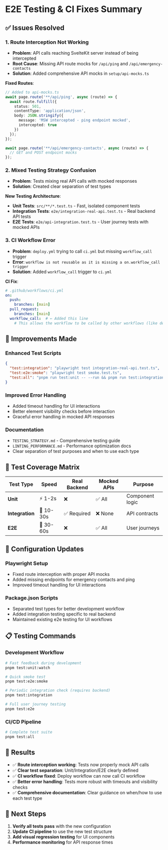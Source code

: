 # E2E Testing & CI Fixes Summary

## ✅ **Issues Resolved**

### 1. **Route Interception Not Working** 
- **Problem**: API calls reaching SvelteKit server instead of being intercepted
- **Root Cause**: Missing API route mocks for `/api/ping` and `/api/emergency-contacts`
- **Solution**: Added comprehensive API mocks in `setup/api-mocks.ts`

**Fixed Routes**:
```typescript
// Added to api-mocks.ts
await page.route('**/api/ping', async (route) => {
  await route.fulfill({
    status: 501,
    contentType: 'application/json',
    body: JSON.stringify({
      message: 'MSW intercepted - ping endpoint mocked',
      intercepted: true
    })
  });
});

await page.route('**/api/emergency-contacts', async (route) => {
  // GET and POST endpoint mocks
});
```

### 2. **Mixed Testing Strategy Confusion**
- **Problem**: Tests mixing real API calls with mocked responses
- **Solution**: Created clear separation of test types

**New Testing Architecture**:
- **Unit Tests**: `src/**/*.test.ts` - Fast, isolated component tests
- **Integration Tests**: `e2e/integration-real-api.test.ts` - Real backend API tests  
- **E2E Tests**: `e2e/api-integration.test.ts` - User journey tests with mocked APIs

### 3. **CI Workflow Error**
- **Problem**: `deploy.yml` trying to call `ci.yml` but missing `workflow_call` trigger
- **Error**: `workflow is not reusable as it is missing a on.workflow_call trigger`
- **Solution**: Added `workflow_call` trigger to `ci.yml`

**CI Fix**:
```yaml
# .github/workflows/ci.yml
on:
  push:
    branches: [main]
  pull_request:
    branches: [main]
  workflow_call:  # ← Added this line
    # This allows the workflow to be called by other workflows (like deploy.yml)
```

## 🚀 **Improvements Made**

### Enhanced Test Scripts
```json
{
  "test:integration": "playwright test integration-real-api.test.ts",
  "test:e2e:smoke": "playwright test smoke.test.ts", 
  "test:all": "pnpm run test:unit -- --run && pnpm run test:integration && pnpm run test:e2e"
}
```

### Improved Error Handling
- Added timeout handling for UI interactions
- Better element visibility checks before interaction
- Graceful error handling in mocked API responses

### Documentation
- `TESTING_STRATEGY.md` - Comprehensive testing guide
- `LINTING_PERFORMANCE.md` - Performance optimization docs
- Clear separation of test purposes and when to use each type

## 🧪 **Test Coverage Matrix**

| Test Type | Speed | Real Backend | Mocked APIs | Purpose |
|-----------|-------|--------------|-------------|---------|
| **Unit** | ⚡ 1-2s | ❌ | ✅ All | Component logic |
| **Integration** | 🔄 10-30s | ✅ Required | ❌ None | API contracts |
| **E2E** | 🐌 30-60s | ❌ | ✅ All | User journeys |

## 🔧 **Configuration Updates**

### Playwright Setup
- Fixed route interception with proper API mocks
- Added missing endpoints for emergency contacts and ping
- Improved timeout handling for UI interactions

### Package.json Scripts
- Separated test types for better development workflow
- Added integration testing specific to real backend
- Maintained existing e2e testing for UI workflows

## 📋 **Testing Commands**

### Development Workflow
```bash
# Fast feedback during development  
pnpm test:unit:watch

# Quick smoke test
pnpm test:e2e:smoke

# Periodic integration check (requires backend)
pnpm test:integration

# Full user journey testing
pnpm test:e2e
```

### CI/CD Pipeline
```bash
# Complete test suite
pnpm test:all
```

## 🎯 **Results**

- ✅ **Route interception working**: Tests now properly mock API calls
- ✅ **Clear test separation**: Unit/Integration/E2E clearly defined
- ✅ **CI workflow fixed**: Deploy workflow can now call CI workflow
- ✅ **Better error handling**: Tests more robust with timeouts and visibility checks
- ✅ **Comprehensive documentation**: Clear guidance on when/how to use each test type

## 🚀 **Next Steps**

1. **Verify all tests pass** with the new configuration
2. **Update CI pipeline** to use the new test structure
3. **Add visual regression testing** for UI components
4. **Performance monitoring** for API response times 
